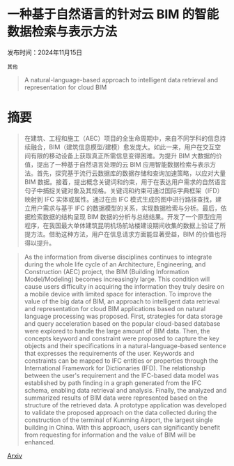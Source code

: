 # 一种基于自然语言的针对云 BIM 的智能数据检索与表示方法

发布时间：2024年11月15日

`其他`

> A natural-language-based approach to intelligent data retrieval and representation for cloud BIM

# 摘要

> 在建筑、工程和施工（AEC）项目的全生命周期中，来自不同学科的信息持续融合，BIM（建筑信息模型/建模）愈发庞大。如此一来，用户在交互空间有限的移动设备上获取真正所需信息变得困难。为提升 BIM 大数据的价值，提出了一种基于自然语言处理的云 BIM 应用智能数据检索与表示方法。首先，探究基于流行云数据库的数据存储和查询加速策略，以应对大量 BIM 数据。接着，提出概念关键词和约束，用于在表达用户需求的自然语言句子中捕捉关键对象及其规格。关键词和约束可通过国际字典框架（IFD）映射到 IFC 实体或属性。通过在由 IFC 模式生成的图中进行路径查找，建立用户需求与基于 IFC 的数据模型的关系，实现数据检索与分析。最后，依据检索数据的结构呈现 BIM 数据的分析与总结结果。开发了一个原型应用程序，在我国最大单体建筑昆明机场航站楼建设期间收集的数据上验证了所提方法。借助这种方法，用户在信息请求方面能显著受益，BIM 的价值也将得以提升。

> As the information from diverse disciplines continues to integrate during the whole life cycle of an Architecture, Engineering, and Construction (AEC) project, the BIM (Building Information Model/Modeling) becomes increasingly large. This condition will cause users difficulty in acquiring the information they truly desire on a mobile device with limited space for interaction. To improve the value of the big data of BIM, an approach to intelligent data retrieval and representation for cloud BIM applications based on natural language processing was proposed. First, strategies for data storage and query acceleration based on the popular cloud-based database were explored to handle the large amount of BIM data. Then, the concepts keyword and constraint were proposed to capture the key objects and their specifications in a natural-language-based sentence that expresses the requirements of the user. Keywords and constraints can be mapped to IFC entities or properties through the International Framework for Dictionaries (IFD). The relationship between the user's requirement and the IFC-based data model was established by path finding in a graph generated from the IFC schema, enabling data retrieval and analysis. Finally, the analyzed and summarized results of BIM data were represented based on the structure of the retrieved data. A prototype application was developed to validate the proposed approach on the data collected during the construction of the terminal of Kunming Airport, the largest single building in China. With this approach, users can significantly benefit from requesting for information and the value of BIM will be enhanced.

[Arxiv](https://arxiv.org/abs/2411.09951)
